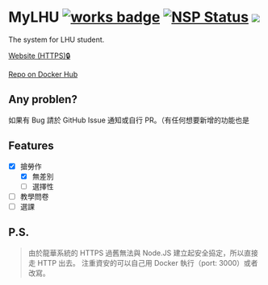 # MyLHU [![works badge](https://cdn.rawgit.com/nikku/works-on-my-machine/v0.2.0/badge.svg)](https://github.com/nikku/works-on-my-machine) [![NSP Status](https://nodesecurity.io/orgs/hans00/projects/11378212-7f31-40ae-9ebf-d7303f96676e/badge)](https://nodesecurity.io/orgs/hans00/projects/11378212-7f31-40ae-9ebf-d7303f96676e) [![](https://images.microbadger.com/badges/image/hans00/mylhu.svg)](https://microbadger.com/images/hans00/mylhu)

The system for LHU student.

[Website (HTTPS)🔒](https://mylhu.arukascloud.io/)

[Repo on Docker Hub](https://hub.docker.com/r/hans00/mylhu/)

## Any problen?

如果有 Bug 請於 GitHub Issue 通知或自行 PR。（有任何想要新增的功能也是

## Features

- [x] 搶勞作
    - [x] 無差別
    - [ ] 選擇性
- [ ] 教學問卷
- [ ] 選課

## P.S.

> 由於龍華系統的 HTTPS 過舊無法與 Node.JS 建立起安全拹定，所以直接走 HTTP 出去。
> 注重資安的可以自己用 Docker 執行（port: 3000）或者改寫。
